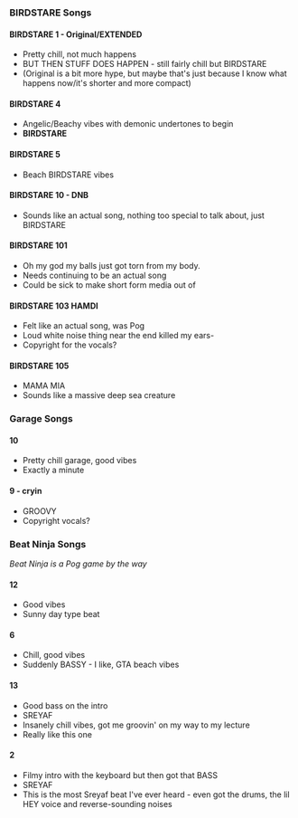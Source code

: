 ### BIRDSTARE Songs
#### BIRDSTARE 1 - Original/EXTENDED
 - Pretty chill, not much happens
 - BUT THEN STUFF DOES HAPPEN - still fairly chill but BIRDSTARE
 - (Original is a bit more hype, but maybe that's just because I know what happens now/it's shorter and more compact)
#### BIRDSTARE 4
 - Angelic/Beachy vibes with demonic undertones to begin
 - **BIRDSTARE**
#### BIRDSTARE 5
 - Beach BIRDSTARE vibes
#### BIRDSTARE 10 - DNB
 - Sounds like an actual song, nothing too special to talk about, just BIRDSTARE
#### BIRDSTARE 101
 - Oh my god my balls just got torn from my body.
 - Needs continuing to be an actual song
 - Could be sick to make short form media out of
#### BIRDSTARE 103 HAMDI
 - Felt like an actual song, was Pog
 - Loud white noise thing near the end killed my ears-
 - Copyright for the vocals?
#### BIRDSTARE 105
 - MAMA MIA
 - Sounds like a massive deep sea creature

### Garage Songs
#### 10
 - Pretty chill garage, good vibes
 - Exactly a minute
#### 9 - cryin
 - GROOVY
 - Copyright vocals?
### Beat Ninja Songs
*Beat Ninja is a Pog game by the way*
#### 12
 - Good vibes
 - Sunny day type beat
#### 6
 - Chill, good vibes
 - Suddenly BASSY - I like, GTA beach vibes
#### 13
 - Good bass on the intro
 - SREYAF
 - Insanely chill vibes, got me groovin' on my way to my lecture
 - Really like this one
#### 2
 - Filmy intro with the keyboard but then got that BASS
 - SREYAF
 - This is the most Sreyaf beat I've ever heard - even got the drums, the lil HEY voice and reverse-sounding noises